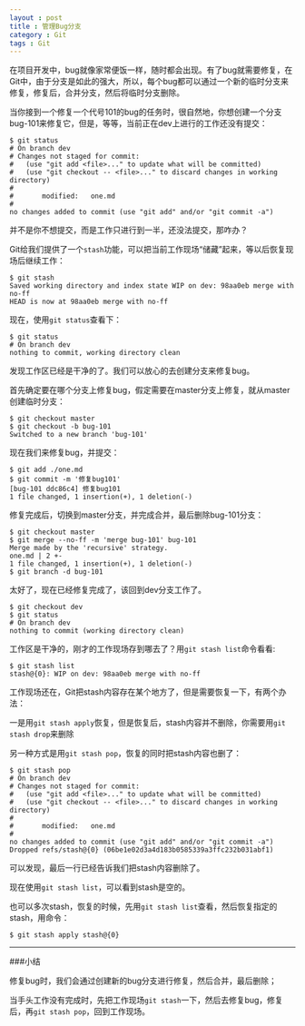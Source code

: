 ```yaml
---
layout : post
title : 管理Bug分支
category : Git
tags : Git
---
```

在项目开发中，bug就像家常便饭一样，随时都会出现。有了bug就需要修复，在Git中，由于分支是如此的强大，所以，每个bug都可以通过一个新的临时分支来修复，修复后，合并分支，然后将临时分支删除。

当你接到一个修复一个代号101的bug的任务时，很自然地，你想创建一个分支bug-101来修复它，但是，等等，当前正在dev上进行的工作还没有提交：

	$ git status
	# On branch dev
	# Changes not staged for commit:
	#   (use "git add <file>..." to update what will be committed)
	#   (use "git checkout -- <file>..." to discard changes in working directory)
	#
	#       modified:   one.md
	#
	no changes added to commit (use "git add" and/or "git commit -a")

<!--more-->

并不是你不想提交，而是工作只进行到一半，还没法提交，那咋办？

Git给我们提供了一个`stash`功能，可以把当前工作现场“储藏”起来，等以后恢复现场后继续工作：

	$ git stash
	Saved working directory and index state WIP on dev: 98aa0eb merge with no-ff
	HEAD is now at 98aa0eb merge with no-ff

现在，使用`git status`查看下：

	$ git status
	# On branch dev
	nothing to commit, working directory clean

发现工作区已经是干净的了。我们可以放心的去创建分支来修复bug。

首先确定要在哪个分支上修复bug，假定需要在master分支上修复，就从master创建临时分支：

	$ git checkout master
	$ git checkout -b bug-101
	Switched to a new branch 'bug-101'

现在我们来修复bug，并提交：

	$ git add ./one.md
	$ git commit -m '修复bug101'
	[bug-101 ddc86c4] 修复bug101
 	1 file changed, 1 insertion(+), 1 deletion(-)

修复完成后，切换到master分支，并完成合并，最后删除bug-101分支：

	$ git checkout master
	$ git merge --no-ff -m 'merge bug-101' bug-101
	Merge made by the 'recursive' strategy.
 	one.md | 2 +-
 	1 file changed, 1 insertion(+), 1 deletion(-)
	$ git branch -d bug-101

太好了，现在已经修复完成了，该回到dev分支工作了。

	$ git checkout dev
	$ git status
	# On branch dev
	nothing to commit (working directory clean)

工作区是干净的，刚才的工作现场存到哪去了？用`git stash list`命令看看:

	$ git stash list
	stash@{0}: WIP on dev: 98aa0eb merge with no-ff

工作现场还在，Git把stash内容存在某个地方了，但是需要恢复一下，有两个办法：

一是用`git stash apply`恢复，但是恢复后，stash内容并不删除，你需要用`git stash drop`来删除

另一种方式是用`git stash pop`，恢复的同时把stash内容也删了：

	$ git stash pop
	# On branch dev
	# Changes not staged for commit:
	#   (use "git add <file>..." to update what will be committed)
	#   (use "git checkout -- <file>..." to discard changes in working directory)
	#
	#       modified:   one.md
	#
	no changes added to commit (use "git add" and/or "git commit -a")
	Dropped refs/stash@{0} (06be1e02d3a4d183b0585339a3ffc232b031abf1)

可以发现，最后一行已经告诉我们把stash内容删除了。

现在使用`git stash list`，可以看到stash是空的。

也可以多次stash，恢复的时候，先用`git stash list`查看，然后恢复指定的stash，用命令：

	$ git stash apply stash@{0}

---

###小结

修复bug时，我们会通过创建新的bug分支进行修复，然后合并，最后删除；

当手头工作没有完成时，先把工作现场`git stash`一下，然后去修复bug，修复后，再`git stash pop`，回到工作现场。

	






